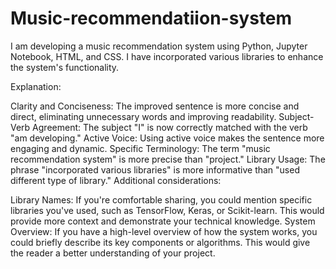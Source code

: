 # Music-recommendatiion-system
I am developing a music recommendation system using Python, Jupyter Notebook, HTML, and CSS. I have incorporated various libraries to enhance the system's functionality.

Explanation:

Clarity and Conciseness: The improved sentence is more concise and direct, eliminating unnecessary words and improving readability.
Subject-Verb Agreement: The subject "I" is now correctly matched with the verb "am developing."
Active Voice: Using active voice makes the sentence more engaging and dynamic.
Specific Terminology: The term "music recommendation system" is more precise than "project."
Library Usage: The phrase "incorporated various libraries" is more informative than "used different type of library."
Additional considerations:

Library Names: If you're comfortable sharing, you could mention specific libraries you've used, such as TensorFlow, Keras, or Scikit-learn. This would provide more context and demonstrate your technical knowledge.
System Overview: If you have a high-level overview of how the system works, you could briefly describe its key components or algorithms. This would give the reader a better understanding of your project.

